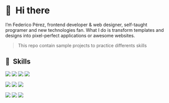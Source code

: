 # 👋 &nbsp;Hi there

I’m Federico Pérez, frontend developer & web designer, self-taught programer and new technologies fan. What I do is transform templates and designs into pixel-perfect applications or awesome websites.

> This repo contain sample projects to practice differents skills



## 💼 &nbsp;Skills

![](https://img.shields.io/static/v1?label=Web&nbsp;Components&message=✓&color=009688)
![](https://img.shields.io/static/v1?label=SPA&nbsp;App&message=✓&color=009688)
![](https://img.shields.io/static/v1?label=Mobile&nbsp;First&message=✓&color=009688)
![](https://img.shields.io/static/v1?label=Responsive&message=✓&color=009688)


![](https://img.shields.io/badge/Code-HTML-informational?style=flat&logo=html5&logoColor=white&color=ff9800)
![](https://img.shields.io/badge/Style-CSS-informational?style=flat&logo=css3&logoColor=white&color=168dec)
![](https://img.shields.io/badge/Code-JavaScript-informational?style=flat&logo=JavaScript&logoColor=white&color=f0d02c)


![](https://img.shields.io/badge/Tools-Visual&nbsp;Studio&nbsp;Code-informational?style=flat&logo=Visual-Studio-Code&logoColor=white&color=168dec)
![](https://img.shields.io/badge/Tools-GitHub-informational?style=flat&logo=GitHub&logoColor=white&color=ffffff)
![](https://img.shields.io/badge/Tools-NPM-informational?style=flat&logo=npm&logoColor=white&color=cf3333)
